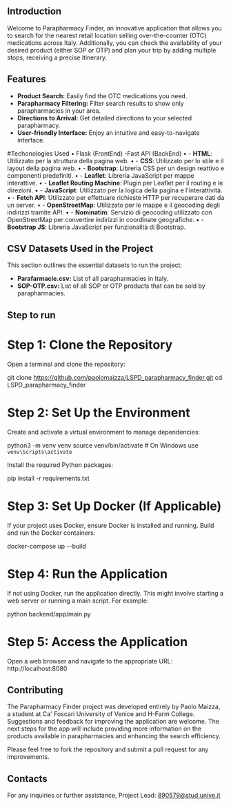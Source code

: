 ## Introduction

Welcome to Parapharmacy Finder, an innovative application that allows you to search for the nearest retail location selling over-the-counter (OTC) medications across Italy. Additionally, you can check the availability of your desired product (either SOP or OTP) and plan your trip by adding multiple stops, receiving a precise itinerary.

## Features

- **Product Search:** Easily find the OTC medications you need.
- **Parapharmacy Filtering:** Filter search results to show only parapharmacies in your area.
- **Directions to Arrival:** Get detailed directions to your selected parapharmacy.
- **User-friendly Interface:** Enjoy an intuitive and easy-to-navigate interface.

#Techonologies Used 
•	Flask (FrontEnd) -Fast API (BackEnd)
•	- **HTML**: Utilizzato per la struttura della pagina web.
•	- **CSS**: Utilizzato per lo stile e il layout della pagina web.
•	- **Bootstrap**: Libreria CSS per un design reattivo e componenti predefiniti.
•	- **Leaflet**: Libreria JavaScript per mappe interattive.
•	- **Leaflet Routing Machine**: Plugin per Leaflet per il routing e le direzioni.
•	- **JavaScript**: Utilizzato per la logica della pagina e l'interattività.
•	- **Fetch API**: Utilizzato per effettuare richieste HTTP per recuperare dati da un server.
•	- **OpenStreetMap**: Utilizzato per le mappe e il geocoding degli indirizzi tramite API.
•	- **Nominatim**: Servizio di geocoding utilizzato con OpenStreetMap per convertire indirizzi in coordinate geografiche.
•	- **Bootstrap JS**: Libreria JavaScript per funzionalità di Bootstrap.

## CSV Datasets Used in the Project

This section outlines the essential datasets to run the project:

- **Parafarmacie.csv:** List of all parapharmacies in Italy.
- **SOP-OTP.csv:** List of all SOP or OTP products that can be sold by parapharmacies.


## Step to run 

# Step 1: Clone the Repository
Open a terminal and clone the repository:

git clone https://github.com/paolomaizza/LSPD_parapharmacy_finder.git
cd LSPD_parapharmacy_finder

# Step 2: Set Up the Environment
Create and activate a virtual environment to manage dependencies:

python3 -m venv venv
source venv/bin/activate  # On Windows use `venv\Scripts\activate`

Install the required Python packages:

pip install -r requirements.txt

# Step 3: Set Up Docker (If Applicable)
If your project uses Docker, ensure Docker is installed and running. Build and run the Docker containers:

docker-compose up --build

# Step 4: Run the Application
If not using Docker, run the application directly. This might involve starting a web server or running a main script. For example:

python backend/app/main.py

# Step 5: Access the Application
Open a web browser and navigate to the appropriate URL: http://localhost:8080

## Contributing

The Parapharmacy Finder project was developed entirely by Paolo Maizza, a student at Ca' Foscari University of Venice and H-Farm College. Suggestions and feedback for improving the application are welcome. The next steps for the app will include providing more information on the products available in parapharmacies and enhancing the search efficiency.

Please feel free to fork the repository and submit a pull request for any improvements. 

 
## Contacts 
For any inquiries or further assistance, Project Lead: 890579@stud.unive.it
